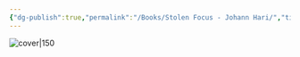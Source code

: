 ```yaml
---
{"dg-publish":true,"permalink":"/Books/Stolen Focus - Johann Hari/","title":"Stolen Focus","noteIcon":4,"created":"2024-11-18T16:22:18.008+09:00"}
---
```



![cover|150](http://books.google.com/books/content?id=N6UxEAAAQBAJ&printsec=frontcover&img=1&zoom=5&edge=curl&source=gbs_api)
